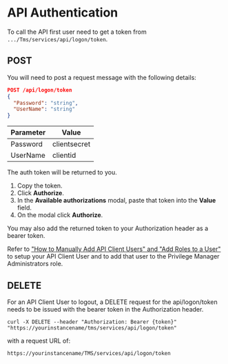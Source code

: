 [title]: # (API Authentication)
[tags]: # (api)
[priority]: # (1)
# API Authentication

To call the API first user need to get a token from `.../Tms/services/api/logon/token`.

## POST

You will need to post a request message with the following details:

```json
POST /api/logon/token
{
  "Password": "string",
  "UserName": "string"
}
```

| Parameter | Value |
| ----- | ----- |
| Password | clientsecret |
| UserName | clientid |

The auth token will be returned to you.

1. Copy the token.
1. Click __Authorize__.
1. In the __Available authorizations__ modal, paste that token into the __Value__ field.
1. On the modal click __Authorize__.

You may also add the returned token to your Authorization header as a bearer token.

Refer to ["How to Manually Add API Client Users" and "Add Roles to a User"](htts://docs.thycotic.com/privman/10.8.0/admin/users#how_to_manually_add_api_client_users) to setup your API Client User and to add that user to the Privilege Manager Administrators role.

## DELETE

For an API Client User to logout, a DELETE request for the api/logon/token needs to be issued with the bearer token in the Authorization header.

```curl
curl -X DELETE --header "Authorization: Bearer {token}" "https://yourinstancename/tms/services/api/logon/token"
```

with a request URL of:

`https://yourinstancename/TMS/services/api/logon/token`